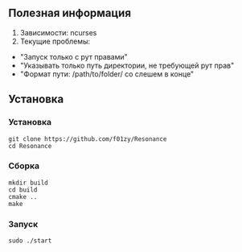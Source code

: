 ## Полезная информация
1. Зависимости: ncurses
2. Текущие проблемы: 
- "Запуск только с рут правами"
- "Указывать только путь директории, не требующей рут прав"
- "Формат пути: /path/to/folder/ со слешем в конце"

## Установка
### Установка
```
git clone https://github.com/f01zy/Resonance
cd Resonance
```
### Сборка
```
mkdir build
cd build
cmake ..
make
```
### Запуск
```
sudo ./start
```
